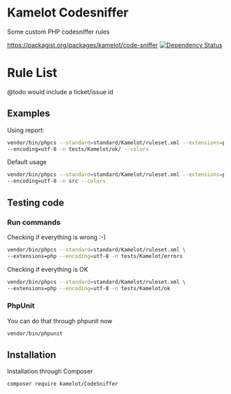 # Kamelot Codesniffer

Some custom PHP codesniffer rules

https://packagist.org/packages/kamelot/code-sniffer
[![Dependency Status](https://www.versioneye.com/user/projects/5a9821670fb24f2cfe29cc2d/badge.svg?style=flat-square)](https://www.versioneye.com/user/projects/5a9821670fb24f2cfe29cc2d)



# Rule List

@todo would include a ticket/issue id


## Examples

Using report:

```bash
vendor/bin/phpcs --standard=standard/Kamelot/ruleset.xml --extensions=php \
--encoding=utf-8 -n tests/Kamelot/ok/ --colors
```

Default usage
```bash
vendor/bin/phpcs --standard=standard/Kamelot/ruleset.xml --extensions=php \
--encoding=utf-8 -n src --colors
```

## Testing code

### Run commands

Checking if everything is wrong :-)

```bash
vendor/bin/phpcs --standard=standard/Kamelot/ruleset.xml \
--extensions=php --encoding=utf-8 -n tests/Kamelot/errors
```

Checking if everything is OK

```bash
vendor/bin/phpcs --standard=standard/Kamelot/ruleset.xml \
--extensions=php --encoding=utf-8 -n tests/Kamelot/ok
```

### PhpUnit
You can do that through phpunit now


```bash
vendor/bin/phpunit
```

## Installation

Installation through Composer

    composer require kamelot/CodeSniffer   

